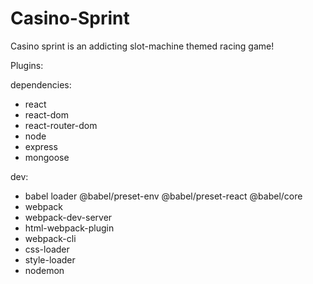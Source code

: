 # Casino-Sprint
Casino sprint is an addicting slot-machine themed racing game!

Plugins:

dependencies:
- react
- react-dom
- react-router-dom
- node
- express
- mongoose

dev:
- babel loader @babel/preset-env @babel/preset-react @babel/core
- webpack
- webpack-dev-server
- html-webpack-plugin
- webpack-cli
- css-loader
- style-loader
- nodemon
